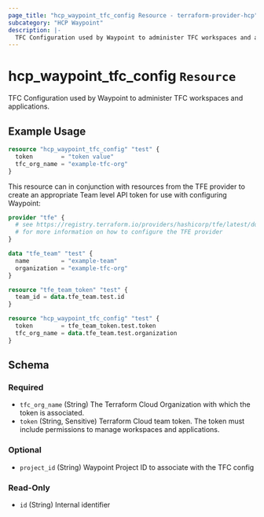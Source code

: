 ```yaml
---
page_title: "hcp_waypoint_tfc_config Resource - terraform-provider-hcp"
subcategory: "HCP Waypoint"
description: |-
  TFC Configuration used by Waypoint to administer TFC workspaces and applications.
---
```


# hcp_waypoint_tfc_config `Resource`



TFC Configuration used by Waypoint to administer TFC workspaces and applications.

## Example Usage

```terraform
resource "hcp_waypoint_tfc_config" "test" {
  token        = "token value"
  tfc_org_name = "example-tfc-org"
}
```

This resource can in conjunction with resources from the TFE provider to create
an appropriate Team level API token for use with configuring Waypoint:

```terraform
provider "tfe" {
  # see https://registry.terraform.io/providers/hashicorp/tfe/latest/docs
  # for more information on how to configure the TFE provider
}

data "tfe_team" "test" {
  name         = "example-team"
  organization = "example-tfc-org"
}

resource "tfe_team_token" "test" {
  team_id = data.tfe_team.test.id
}

resource "hcp_waypoint_tfc_config" "test" {
  token        = tfe_team_token.test.token
  tfc_org_name = data.tfe_team.test.organization
}
```

<!-- schema generated by tfplugindocs -->
## Schema

### Required

- `tfc_org_name` (String) The Terraform Cloud Organization with which the token is associated.
- `token` (String, Sensitive) Terraform Cloud team token. The token must include permissions to manage workspaces and applications.

### Optional

- `project_id` (String) Waypoint Project ID to associate with the TFC config

### Read-Only

- `id` (String) Internal identifier
